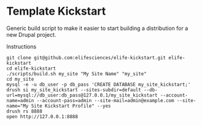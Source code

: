 Template Kickstart
==================

Generic build script to make it easier to start building a distribution for a new Drupal project.

Instructions

    git clone git@github.com:elifesciences/elife-kickstart.git elife-kickstart
    cd elife-kickstart
    ./scripts/build.sh my_site "My Site Name" "my_site"
    cd my_site
    mysql -e -u db_user -p db_pass 'CREATE DATABASE my_site_kickstart;'
    drush si my_site_kickstart --sites-subdir=default --db-url=mysql://db_user:db_pass@127.0.0.1/my_site_kickstart --account-name=admin --account-pass=admin --site-mail=admin@example.com --site-name="My Site Kickstart Profile" --yes
    drush rs 8888
    open http://127.0.0.1:8888
